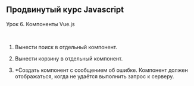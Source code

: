## Продвинутый курс Javascript

Урок 6. Компоненты Vue.js

<br>

1. Вынести поиск в отдельный компонент.

2. Вынести корзину в отдельный компонент.

3. *Создать компонент с сообщением об ошибке. Компонент должен отображаться, 
когда не удаётся выполнить запрос к серверу.